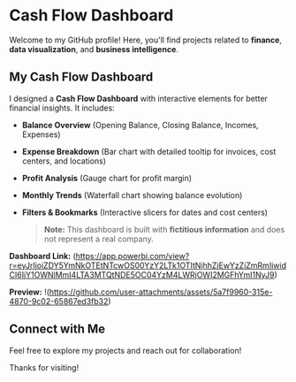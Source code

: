 #  Cash Flow Dashboard

Welcome to my GitHub profile!  Here, you'll find projects related to **finance**, **data visualization**, and **business intelligence**.

##  My Cash Flow Dashboard
I designed a **Cash Flow Dashboard** with interactive elements for better financial insights. It includes:
- **Balance Overview** (Opening Balance, Closing Balance, Incomes, Expenses)
- **Expense Breakdown** (Bar chart with detailed tooltip for invoices, cost centers, and locations)
- **Profit Analysis** (Gauge chart for profit margin)
- **Monthly Trends** (Waterfall chart showing balance evolution)
- **Filters & Bookmarks** (Interactive slicers for dates and cost centers)

  > **Note:** This dashboard is built with **fictitious information** and does not represent a real company.

 **Dashboard Link:** (https://app.powerbi.com/view?r=eyJrIjoiZDY5YmNkOTEtNTcwOS00YzY2LTk1OTItNjhhZjEwYzZiZmRmIiwidCI6IjY1OWNlMmI4LTA3MTQtNDE5OC04YzM4LWRjOWI2MGFhYmI1NyJ9) 
 
 **Preview:** !(https://github.com/user-attachments/assets/5a7f9960-315e-4870-9c02-65867ed3fb32)


##  Connect with Me
Feel free to explore my projects and reach out for collaboration!

Thanks for visiting! 


